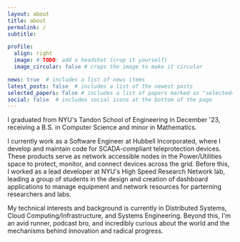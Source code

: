 ```yaml
---
layout: about
title: about
permalink: /
subtitle: 

profile:
  align: right
  image: # TODO: add a headshot (crop it yourself)
  image_circular: false # crops the image to make it circular

news: true  # includes a list of news items
latest_posts: false  # includes a list of the newest posts
selected_papers: false # includes a list of papers marked as "selected={true}"
social: false  # includes social icons at the bottom of the page
---
```


I graduated from NYU's Tandon School of Engineering in December '23, receiving a B.S. in Computer Science and minor in Mathematics. 

I currently work as a Software Engineer at Hubbell Incorporated, where I develop and maintain code for SCADA-compliant teleprotection devices. These products serve as network accessible nodes in the Power/Utilities space to protect, monitor, and connect devices across the grid. Before this, I worked as a lead developer at NYU's High Speed Research Network lab, leading a group of students in the design and creation of dashboard applications to manage equipment and network resources for parterning researchers and labs. 

My technical interests and background is currently in Distributed Systems, Cloud Computing/Infrastructure, and Systems Engineering. Beyond this, I'm an avid runner, podcast bro, and incredibly curious about the world and the mechanisms behind innovation and radical progress.